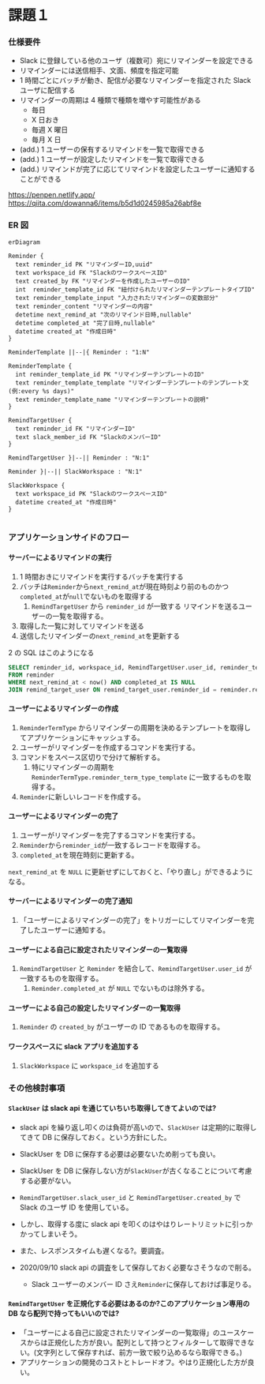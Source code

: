 # 課題１

### 仕様要件

- Slack に登録している他のユーザ（複数可）宛にリマインダーを設定できる
- リマインダーには送信相手、文面、頻度を指定可能
- 1 時間ごとにバッチが動き、配信が必要なリマインダーを指定された Slack ユーザに配信する
- リマインダーの周期は 4 種類で種類を増やす可能性がある
  - 毎日
  - X 日おき
  - 毎週 X 曜日
  - 毎月 X 日
- (add.) 1 ユーザーの保有するリマインドを一覧で取得できる
- (add.) 1 ユーザーが設定したリマインドを一覧で取得できる
- (add.) リマインドが完了に応じてリマインドを設定したユーザーに通知することができる

https://penpen.netlify.app/
https://qiita.com/dowanna6/items/b5d1d0245985a26abf8e

### ER 図

```mermaid
erDiagram

Reminder {
  text reminder_id PK "リマインダーID,uuid"
  text workspace_id FK "SlackのワークスペースID"
  text created_by FK "リマインダーを作成したユーザーのID"
  int  reminder_template_id FK "紐付けられたリマインダーテンプレートタイプID"
  text reminder_template_input "入力されたリマインダーの変数部分"
  text reminder_content "リマインダーの内容"
  detetime next_remind_at "次のリマインド日時,nullable"
  detetime completed_at "完了日時,nullable"
  datetime created_at "作成日時"
}

ReminderTemplate ||--|{ Reminder : "1:N"

ReminderTemplate {
  int reminder_template_id PK "リマインダーテンプレートのID"
  text reminder_template_template "リマインダーテンプレートのテンプレート文 (例:every %s days)"
  text reminder_template_name "リマインダーテンプレートの説明"
}

RemindTargetUser {
  text reminder_id FK "リマインダーID"
  text slack_member_id FK "SlackのメンバーID"
}

RemindTargetUser }|--|| Reminder : "N:1"

Reminder }|--|| SlackWorkspace : "N:1"

SlackWorkspace {
  text workspace_id PK "SlackのワークスペースID"
  datetime created_at "作成日時"
}


```

### アプリケーションサイドのフロー

#### サーバーによるリマインドの実行

1. 1 時間おきにリマインドを実行するバッチを実行する
2. バッチは`Reminder`から`next_remind_at`が現在時刻より前のものかつ`completed_at`が`null`でないものを取得する
   1. `RemindTargetUser` から `reminder_id` が一致する リマインドを送るユーザーの一覧を取得する。
3. 取得した一覧に対してリマインドを送る
4. 送信したリマインダーの`next_remind_at`を更新する

2 の SQL はこのようになる

```sql
SELECT reminder_id, workspace_id, RemindTargetUser.user_id, reminder_term_type_id, reminder_term, reminder_content, next_remind_at, completed_at, created_at
FROM reminder
WHERE next_remind_at < now() AND completed_at IS NULL
JOIN remind_target_user ON remind_target_user.reminder_id = reminder.reminder_id;
```

#### ユーザーによるリマインダーの作成

1. `ReminderTermType` からリマインダーの周期を決めるテンプレートを取得してアプリケーションにキャッシュする。
2. ユーザーがリマインダーを作成するコマンドを実行する。
3. コマンドをスペース区切りで分けて解析する。
   1. 特にリマインダーの周期を`ReminderTermType.reminder_term_type_template` に一致するものを取得する。
4. `Reminder`に新しいレコードを作成する。

#### ユーザーによるリマインダーの完了

1. ユーザーがリマインダーを完了するコマンドを実行する。
2. `Reminder`から`reminder_id`が一致するレコードを取得する。
3. `completed_at`を現在時刻に更新する。

`next_remind_at` を `NULL` に更新せずにしておくと、「やり直し」ができるようになる。

#### サーバーによるリマインダーの完了通知

1. 「ユーザーによるリマインダーの完了」をトリガーにしてリマインダーを完了したユーザーに通知する。

#### ユーザーによる自己に設定されたリマインダーの一覧取得

1. `RemindTargetUser` と `Reminder` を結合して、`RemindTargetUser.user_id` が一致するものを取得する。
   1. `Reminder.completed_at` が `NULL` でないものは除外する。

#### ユーザーによる自己の設定したリマインダーの一覧取得

1. `Reminder` の `created_by` がユーザーの ID であるものを取得する。

#### ワークスペースに slack アプリを追加する

1. `SlackWorkspace` に `workspace_id` を追加する

### その他検討事項

#### `SlackUser` は slack api を通じていちいち取得してきてよいのでは?

- slack api を繰り返し叩くのは負荷が高いので、`SlackUser` は定期的に取得してきて DB に保存しておく。という方針にした。
- SlackUser を DB に保存する必要は必要ないため削っても良い。

- SlackUser を DB に保存しない方が`SlackUser`が古くなることについて考慮する必要がない。
- `RemindTargetUser.slack_user_id` と `RemindTargetUser.created_by` で Slack のユーザ ID を使用している。
- しかし、取得する度に slack api を叩くのはやはりレートリミットに引っかかってしまいそう。
- また、レスポンスタイムも遅くなる?。要調査。
- 2020/09/10 slack api の調査をして保存しておく必要なさそうなので削る。
  - Slack ユーザーのメンバー ID さえ`Reminder`に保存しておけば事足りる。

#### `RemindTargetUser` を正規化する必要はあるのか?このアプリケーション専用の DB なら配列で持ってもいいのでは?

- 「ユーザーによる自己に設定されたリマインダーの一覧取得」のユースケースからは正規化した方が良い。配列として持つとフィルターして取得できない。(文字列として保存すれば、前方一致で絞り込めるなら取得できる。)
- アプリケーションの開発のコストとトレードオフ。やはり正規化した方が良い。

